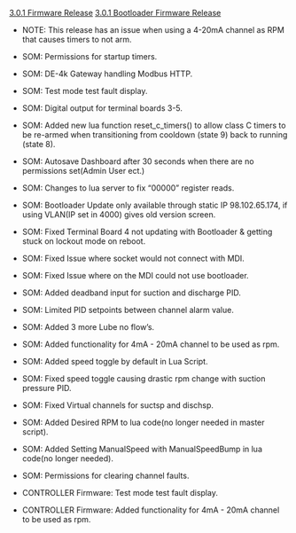 [3.0.1 Firmware Release](https://github.com/Altronic-LLC/Altronic-Public-Files/blob/main/DE4000_Firmware_Releases/3.0.1/3.0.1.zip)
[3.0.1 Bootloader Firmware Release](https://github.com/Altronic-LLC/Altronic-Public-Files/blob/main/DE4000_Firmware_Releases/3.0.1/bootloader_3.0.1.zip)

- NOTE: This release has an issue when using a 4-20mA channel as RPM that causes timers to not arm.

- SOM: Permissions for startup timers. 

- SOM: DE-4k Gateway handling Modbus HTTP. 

- SOM: Test mode test fault display. 

- SOM: Digital output for terminal boards 3-5. 

- SOM: Added new lua function reset_c_timers() to allow class C timers to be re-armed when transitioning from cooldown (state 9) back to running (state 8).

- SOM: Autosave Dashboard after 30 seconds when there are no permissions set(Admin User ect.)

- SOM: Changes to lua server to fix “00000” register reads.

- SOM: Bootloader Update only available through static IP 98.102.65.174, if using VLAN(IP set in 4000) gives old version screen.

- SOM: Fixed Terminal Board 4 not updating with Bootloader & getting stuck on lockout mode on reboot.

- SOM: Fixed Issue where socket would not connect with MDI.

- SOM: Fixed Issue where on the MDI could not use bootloader.

- SOM: Added deadband input for suction and discharge PID.

- SOM: Limited PID setpoints between channel alarm value.

- SOM: Added 3 more Lube no flow’s.

- SOM: Added functionality for 4mA - 20mA channel to be used as rpm.

- SOM: Added speed toggle by default in Lua Script.

- SOM: Fixed speed toggle causing drastic rpm change with suction pressure PID.

- SOM: Fixed Virtual channels for suctsp and dischsp.

- SOM: Added Desired RPM to lua code(no longer needed in master script).

- SOM: Added Setting ManualSpeed with ManualSpeedBump in lua code(no longer needed). 

- SOM: Permissions for clearing channel faults.

- CONTROLLER Firmware: Test mode test fault display.

- CONTROLLER Firmware: Added functionality for 4mA - 20mA channel to be used as rpm.


